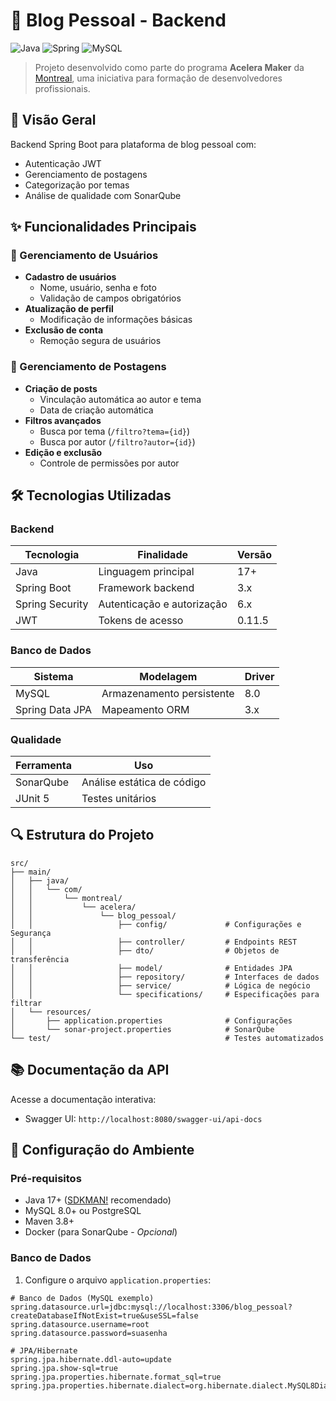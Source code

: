 # 📝 Blog Pessoal - Backend

![Java](https://img.shields.io/badge/java-%23ED8B00.svg?style=for-the-badge&logo=openjdk&logoColor=white)
![Spring](https://img.shields.io/badge/spring-%236DB33F.svg?style=for-the-badge&logo=spring&logoColor=white)
![MySQL](https://img.shields.io/badge/mysql-%2300f.svg?style=for-the-badge&logo=mysql&logoColor=white)

> Projeto desenvolvido como parte do programa **Acelera Maker** da [Montreal](https://www.montreal.com.br/), uma iniciativa para formação de desenvolvedores profissionais.

## 📌 Visão Geral

Backend Spring Boot para plataforma de blog pessoal com:

- Autenticação JWT
- Gerenciamento de postagens
- Categorização por temas
- Análise de qualidade com SonarQube

## ✨ Funcionalidades Principais

### 👤 Gerenciamento de Usuários
- **Cadastro de usuários**  
  - Nome, usuário, senha e foto
  - Validação de campos obrigatórios
- **Atualização de perfil**  
  - Modificação de informações básicas
- **Exclusão de conta**  
  - Remoção segura de usuários

### 📝 Gerenciamento de Postagens
- **Criação de posts**  
  - Vinculação automática ao autor e tema
  - Data de criação automática
- **Filtros avançados**  
  - Busca por tema (`/filtro?tema={id}`)
  - Busca por autor (`/filtro?autor={id}`)
- **Edição e exclusão**  
  - Controle de permissões por autor

## 🛠 Tecnologias Utilizadas

### Backend
| Tecnologia          | Finalidade                          | Versão   |
|---------------------|-------------------------------------|----------|
| Java                | Linguagem principal                 | 17+      |
| Spring Boot         | Framework backend                   | 3.x      |
| Spring Security     | Autenticação e autorização          | 6.x      |
| JWT                 | Tokens de acesso                    | 0.11.5   |

### Banco de Dados
| Sistema             | Modelagem                           | Driver   |
|---------------------|-------------------------------------|----------|
| MySQL               | Armazenamento persistente           | 8.0      |
| Spring Data JPA     | Mapeamento ORM                      | 3.x      |

### Qualidade
| Ferramenta          | Uso                                 |
|---------------------|-------------------------------------|
| SonarQube           | Análise estática de código          |
| JUnit 5             | Testes unitários                    |

## 🔍 Estrutura do Projeto
```plaintext
src/
├── main/
│   ├── java/
│   │   └── com/
│   │       └── montreal/
│   │           └── acelera/
│   │               └── blog_pessoal/
│   │                   ├── config/             # Configurações e Segurança
│   │                   ├── controller/         # Endpoints REST
│   │                   ├── dto/                # Objetos de transferência
│   │                   ├── model/              # Entidades JPA
│   │                   ├── repository/         # Interfaces de dados
│   │                   ├── service/            # Lógica de negócio
│   │                   └── specifications/     # Especificações para filtrar
│   └── resources/
│       ├── application.properties              # Configurações
│       └── sonar-project.properties            # SonarQube
└── test/                                       # Testes automatizados
```

## 📚 Documentação da API

Acesse a documentação interativa:

- Swagger UI: `http://localhost:8080/swagger-ui/api-docs`

## 🚀 Configuração do Ambiente

### Pré-requisitos
- Java 17+ ([SDKMAN!](https://sdkman.io/) recomendado)
- MySQL 8.0+ ou PostgreSQL
- Maven 3.8+
- Docker (para SonarQube - *Opcional*)

### Banco de Dados
1. Configure o arquivo `application.properties`:
```properties
# Banco de Dados (MySQL exemplo)
spring.datasource.url=jdbc:mysql://localhost:3306/blog_pessoal?createDatabaseIfNotExist=true&useSSL=false
spring.datasource.username=root
spring.datasource.password=suasenha

# JPA/Hibernate
spring.jpa.hibernate.ddl-auto=update
spring.jpa.show-sql=true
spring.jpa.properties.hibernate.format_sql=true
spring.jpa.properties.hibernate.dialect=org.hibernate.dialect.MySQL8Dialect